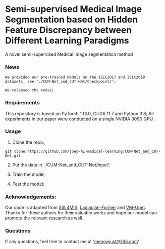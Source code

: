 # Semi-supervised Medical Image Segmentation based on Hidden Feature Discrepancy between Different Learning Paradigms
A novel semi-supervised Medical image segmentation method
### News
```
We provided our pre-trained models on the ISIC2017 and ISIC2018 datasets, see './CUM-Net_and_CUT-Net/Checkpoint/';
```
```
We released the codes;
```

### Requirements
This repository is based on PyTorch 1.13.0, CUDA 11.7 and Python 3.8; All experiments in our paper were conducted on a single NVIDIA 3090 GPU.

### Usage
1. Clone the repo.;
```
git clone https://github.com/joey-AI-medical-learning/CUM-Net_and_CUT-Net.git
```
2. Put the data in './CUM-Net_and_CUT-Net/input';

3. Train the model;

4. Test the model;

### Acknowledgements:
Our code is adapted from [SSL4MIS](https://github.com/HiLab-git/SSL4MIS), [Laplacian-Former](https://github.com/xmindflow/Laplacian-Former) and [VM-Unet](https://github.com/JCruan519/VM-UNet). Thanks for these authors for their valuable works and hope our model can promote the relevant research as well.

### Questions
If any questions, feel free to contact me at 'mengyijust@163.com'
